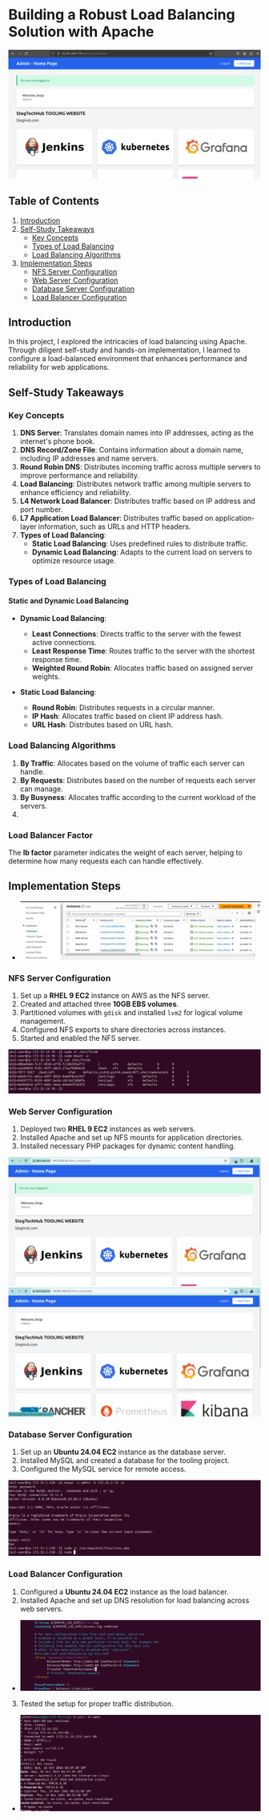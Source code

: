 # Building a Robust Load Balancing Solution with Apache
![Load Balancer Login](images/loadbalancer_login.png)

## Table of Contents
1. [Introduction](#introduction)
2. [Self-Study Takeaways](#self-study-takeaways)
   - [Key Concepts](#key-concepts)
   - [Types of Load Balancing](#types-of-load-balancing)
   - [Load Balancing Algorithms](#load-balancing-algorithms)
3. [Implementation Steps](#implementation-steps)
   - [NFS Server Configuration](#nfs-server-configuration)
   - [Web Server Configuration](#web-server-configuration)
   - [Database Server Configuration](#database-server-configuration)
   - [Load Balancer Configuration](#load-balancer-configuration)

## Introduction
In this project, I explored the intricacies of load balancing using Apache. Through diligent self-study and hands-on implementation, I learned to configure a load-balanced environment that enhances performance and reliability for web applications.

## Self-Study Takeaways

### Key Concepts
1. **DNS Server**: Translates domain names into IP addresses, acting as the internet's phone book.
2. **DNS Record/Zone File**: Contains information about a domain name, including IP addresses and name servers.
3. **Round Robin DNS**: Distributes incoming traffic across multiple servers to improve performance and reliability.
4. **Load Balancing**: Distributes network traffic among multiple servers to enhance efficiency and reliability.
5. **L4 Network Load Balancer**: Distributes traffic based on IP address and port number.
6. **L7 Application Load Balancer**: Distributes traffic based on application-layer information, such as URLs and HTTP headers.
7. **Types of Load Balancing**:
   - **Static Load Balancing**: Uses predefined rules to distribute traffic.
   - **Dynamic Load Balancing**: Adapts to the current load on servers to optimize resource usage.

### Types of Load Balancing
#### Static and Dynamic Load Balancing
- **Dynamic Load Balancing**: 
   - **Least Connections**: Directs traffic to the server with the fewest active connections.
   - **Least Response Time**: Routes traffic to the server with the shortest response time.
   - **Weighted Round Robin**: Allocates traffic based on assigned server weights.

- **Static Load Balancing**:
   - **Round Robin**: Distributes requests in a circular manner.
   - **IP Hash**: Allocates traffic based on client IP address hash.
   - **URL Hash**: Distributes based on URL hash.

### Load Balancing Algorithms
1. **By Traffic**: Allocates based on the volume of traffic each server can handle.
2. **By Requests**: Distributes based on the number of requests each server can manage.
3. **By Busyness**: Allocates traffic according to the current workload of the servers.
4. 

### Load Balancer Factor
The **lb factor** parameter indicates the weight of each server, helping to determine how many requests each can handle effectively.

## Implementation Steps
- ![Running Instances](images/running_instances.png)
### NFS Server Configuration
1. Set up a **RHEL 9 EC2** instance on AWS as the NFS server.
2. Created and attached three **10GB EBS volumes**.
3. Partitioned volumes with `gdisk` and installed `lvm2` for logical volume management.
4. Configured NFS exports to share directories across instances.
5. Started and enabled the NFS server.

![File system table](images/fstable.png)

### Web Server Configuration
1. Deployed two **RHEL 9 EC2** instances as web servers.
2. Installed Apache and set up NFS mounts for application directories.
3. Installed necessary PHP packages for dynamic content handling.

![Admin Login Server 1](images/admin_login_server1.png)
![Admin Login Server 2](images/admin_login_server2.png)

### Database Server Configuration
1. Set up an **Ubuntu 24.04 EC2** instance as the database server.
2. Installed MySQL and created a database for the tooling project.
3. Configured the MySQL service for remote access.

![Web Server to Database Server Login Success](images/webserve_to_db_server_login_success.png)

### Load Balancer Configuration
1. Configured a **Ubuntu 24.04 EC2** instance as the load balancer.
2. Installed Apache and set up DNS resolution for load balancing across web servers.
- ![Local DNS](images/local_dns.png)

3. Tested the setup for proper traffic distribution.
- ![Curl Local DNS](images/curl_local_dns.png)

